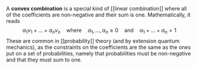 A **convex combination** is a special kind of [[linear combination]] where all of the coefficients are non-negative and their sum is one. Mathematically, it reads
$$\alpha_{1}v_{1}+...+\alpha_{n}v_{n}\quad\text{where}\quad \alpha_{1},\ldots,\alpha_{n}\geq 0\quad\text{and}\quad \alpha_{1}+\ldots+\alpha_{n}=1$$
These are common in [[probability]] theory (and by extension quantum mechanics), as the constraints on the coefficients are the same as the ones put on a set of probabilities, namely that probabilities must be non-negative and that they must sum to one.